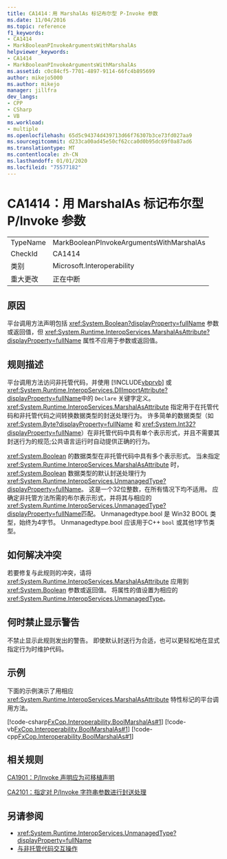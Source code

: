 ```yaml
---
title: CA1414：用 MarshalAs 标记布尔型 P-Invoke 参数
ms.date: 11/04/2016
ms.topic: reference
f1_keywords:
- CA1414
- MarkBooleanPInvokeArgumentsWithMarshalAs
helpviewer_keywords:
- CA1414
- MarkBooleanPInvokeArgumentsWithMarshalAs
ms.assetid: c0c84cf5-7701-4897-9114-66fc4b895699
author: mikejo5000
ms.author: mikejo
manager: jillfra
dev_langs:
- CPP
- CSharp
- VB
ms.workload:
- multiple
ms.openlocfilehash: 65d5c94374d439713d66f76307b3ce73fd027aa9
ms.sourcegitcommit: d233ca00ad45e50cf62cca0d0b95dc69f0a87ad6
ms.translationtype: MT
ms.contentlocale: zh-CN
ms.lasthandoff: 01/01/2020
ms.locfileid: "75577182"
---
```

# <a name="ca1414-mark-boolean-pinvoke-arguments-with-marshalas"></a>CA1414：用 MarshalAs 标记布尔型 P/Invoke 参数

|||
|-|-|
|TypeName|MarkBooleanPInvokeArgumentsWithMarshalAs|
|CheckId|CA1414|
|类别|Microsoft.Interoperability|
|重大更改|正在中断|

## <a name="cause"></a>原因
平台调用方法声明包括 <xref:System.Boolean?displayProperty=fullName> 参数或返回值，但 <xref:System.Runtime.InteropServices.MarshalAsAttribute?displayProperty=fullName> 属性不应用于参数或返回值。

## <a name="rule-description"></a>规则描述
平台调用方法访问非托管代码，并使用 [!INCLUDE[vbprvb](../code-quality/includes/vbprvb_md.md)] 或 <xref:System.Runtime.InteropServices.DllImportAttribute?displayProperty=fullName>中的 `Declare` 关键字定义。 <xref:System.Runtime.InteropServices.MarshalAsAttribute> 指定用于在托管代码和非托管代码之间转换数据类型的封送处理行为。 许多简单的数据类型（如 <xref:System.Byte?displayProperty=fullName> 和 <xref:System.Int32?displayProperty=fullName>）在非托管代码中具有单个表示形式，并且不需要其封送行为的规范;公共语言运行时自动提供正确的行为。

<xref:System.Boolean> 的数据类型在非托管代码中具有多个表示形式。 当未指定 <xref:System.Runtime.InteropServices.MarshalAsAttribute> 时，<xref:System.Boolean> 数据类型的默认封送处理行为 <xref:System.Runtime.InteropServices.UnmanagedType?displayProperty=fullName>。 这是一个32位整数，在所有情况下均不适用。 应确定非托管方法所需的布尔表示形式，并将其与相应的 <xref:System.Runtime.InteropServices.UnmanagedType?displayProperty=fullName>匹配。 Unmanagedtype.bool 是 Win32 BOOL 类型，始终为4字节。 Unmanagedtype.bool 应该用于C++ `bool` 或其他1字节类型。

## <a name="how-to-fix-violations"></a>如何解决冲突
若要修复与此规则的冲突，请将 <xref:System.Runtime.InteropServices.MarshalAsAttribute> 应用到 <xref:System.Boolean> 参数或返回值。 将属性的值设置为相应的 <xref:System.Runtime.InteropServices.UnmanagedType>。

## <a name="when-to-suppress-warnings"></a>何时禁止显示警告
不禁止显示此规则发出的警告。 即使默认封送行为合适，也可以更轻松地在显式指定行为时维护代码。

## <a name="example"></a>示例

下面的示例演示了用相应 <xref:System.Runtime.InteropServices.MarshalAsAttribute> 特性标记的平台调用方法。

[!code-csharp[FxCop.Interoperability.BoolMarshalAs#1](../code-quality/codesnippet/CSharp/ca1414-mark-boolean-p-invoke-arguments-with-marshalas_1.cs)]
[!code-vb[FxCop.Interoperability.BoolMarshalAs#1](../code-quality/codesnippet/VisualBasic/ca1414-mark-boolean-p-invoke-arguments-with-marshalas_1.vb)]
[!code-cpp[FxCop.Interoperability.BoolMarshalAs#1](../code-quality/codesnippet/CPP/ca1414-mark-boolean-p-invoke-arguments-with-marshalas_1.cpp)]

## <a name="related-rules"></a>相关规则
[CA1901：P/Invoke 声明应为可移植声明](../code-quality/ca1901.md)

[CA2101：指定对 P/Invoke 字符串参数进行封送处理](../code-quality/ca2101.md)

## <a name="see-also"></a>另请参阅

- <xref:System.Runtime.InteropServices.UnmanagedType?displayProperty=fullName>
- [与非托管代码交互操作](/dotnet/framework/interop/index)
